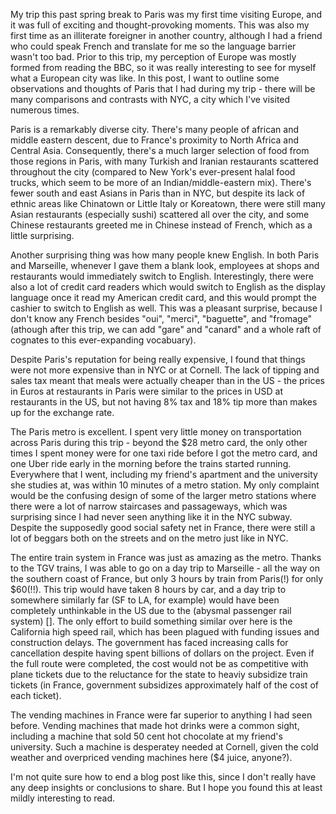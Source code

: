 My trip this past spring break to Paris was my first time visiting Europe, and it was full of exciting and thought-provoking moments. This was also my first time as an illiterate foreigner in another country, although I had a friend who could speak French and translate for me so the language barrier wasn't too bad. Prior to this trip, my perception of Europe was mostly formed from reading the BBC, so it was really interesting to see for myself what a European city was like. In this post, I want to outline some observations and thoughts of Paris that I had during my trip - there will be many comparisons and contrasts with NYC, a city which I've visited numerous times.

Paris is a remarkably diverse city. There's many people of african and middle eastern descent, due to France's proximity to North Africa and Central Asia. Consequently, there's a much larger selection of food from those regions in Paris, with many Turkish and Iranian restaurants scattered throughout the city (compared to New York's ever-present halal food trucks, which seem to be more of an Indian/middle-eastern mix). There's fewer south and east Asians in Paris than in NYC, but despite its lack of ethnic areas like Chinatown or Little Italy or Koreatown, there were still many Asian restaurants (especially sushi) scattered all over the city, and some Chinese restaurants greeted me in Chinese instead of French, which as a little surprising. 

Another surprising thing was how many people knew English. In both Paris and Marseille, whenever I gave them a blank look, employees at shops and restaurants would immediately switch to English. Interestingly, there were also a lot of credit card readers which would switch to English as the display language once it read my American credit card, and this would prompt the cashier to switch to English as well. This was a pleasant surprise, because I don't know any French besides "oui", "merci", "baguette", and "fromage" (athough after this trip, we can add "gare" and "canard" and a whole raft of cognates to this ever-expanding vocabuary). 

Despite Paris's reputation for being really expensive, I found that things were not more expensive than in NYC or at Cornell. The lack of tipping and sales tax meant that meals were actually cheaper than in the US - the prices in Euros at restaurants in Paris were similar to the prices in USD at restaurants in the US, but not having 8% tax and 18% tip more than makes up for the exchange rate.

The Paris metro is excellent. I spent very little money on transportation across Paris during this trip - beyond the $28 metro card, the only other times I spent money were for one taxi ride before I got the metro card, and one Uber ride early in the morning before the trains started running. Everywhere that I went, including my friend's apartment and the university she studies at, was within 10 minutes of a metro station. My only complaint would be the confusing design of some of the larger metro stations where there were a lot of narrow staircases and passageways, which was surprising since I had never seen anything like it in the NYC subway. Despite the supposedly good social safety net in France, there were still a lot of beggars both on the streets and on the metro just like in NYC. 

The entire train system in France was just as amazing as the metro. Thanks to the TGV trains, I was able to go on a day trip to Marseille - all the way on the southern coast of France, but only 3 hours by train from Paris(!) for only $60(!!). This trip would have taken 8 hours by car, and a day trip to somewhere similarly far (SF to LA, for example) would have been completely unthinkable in the US due to the (abysmal passenger rail system) []. The only effort to build something similar over here is the California high speed rail, which has been plagued with funding issues and construction delays. The government has faced increasing calls for cancellation despite having spent billions of dollars on the project. Even if the full route were completed, the cost would not be as competitive with plane tickets due to the reluctance for the state to heaviy subsidize train tickets (in France, government subsidizes approximately half of the cost of each ticket). 

The vending machines in France were far superior to anything I had seen before. Vending machines that made hot drinks were a common sight, including a machine that sold 50 cent hot chocolate at my friend's university. Such a machine is desperatey needed at Cornell, given the cold weather and overpriced vending machines here ($4 juice, anyone?). 

I'm not quite sure how to end a blog post like this, since I don't really have any deep insights or conclusions to share. But I hope you found this at least mildly interesting to read.